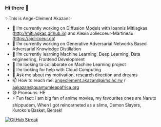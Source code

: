 ### Hi there 👋
✨This is Ange-Clement Akazan✨
<!-- **AngeClementAkazan/AngeClementAkazan** is a ✨ _special_ ✨ repository because its `README.md` (this file) appears on your GitHub profile. -->

<!-- Here are some ideas to get you started: -->
- 🔭 I’m currently working on Diffusion Models with  Ioannis Mitliagkas (http://mitliagkas.github.io) and Alexia Joliecoeur-Martineau (https://ajolicoeur.ca)
- 🔭 I’m currently working on Generative Adversarial Networks Based Adversarial Knowledge Distillation 
- 🌱 I’m currently learning Machine Learning, Deep Learning, Data engineering, Frontend Development 
- 👯 I’m looking to collaborate on Machine Learning project
- 🤔 I’m looking for help with Cloud Computing
- 💬 Ask me about my motivation, research direction and dreams
- 📫 How to reach me: angeclement.akazan@aims.ac.rw / aakazan@quantumleapafrica.org
- 😄 Pronouns: HE
- ⚡ Fun fact: I am big fan of anime movies, my favourites ones are Naruto shippudem, When I got reincarneted as a slime, Demon Slayers, Kuroko's Basket, Bersek!

[![GitHub Streak](https://streak-stats.demolab.com/?user=AngeClementAkazan)](https://git.io/streak-stats)












